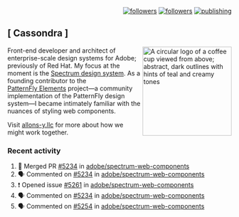 <p align="right"><a rel="me" href="https://front-end.social/@castastrophe">
    <img alt="followers" title="Follow me on Mastodon" src="https://img.shields.io/mastodon/follow/109297102751309835?domain=https%3A%2F%2Ffront-end.social&label=Follow&logo=mastodon&logoColor=white&style=for-the-badge&labelColor=008080&color=006969"/></a>
  <a href="https://codepen.io/castastrophe/">
    <img alt="followers" title="Follow me on CodePen" src="https://img.shields.io/badge/23-1?color=640464&labelColor=7c007c&style=for-the-badge&logo=codepen&label=Follow"/></a>
<a href="https://castastrophe.medium.com/">
    <img alt="publishing" title="View articles on Medium" src="https://img.shields.io/badge/107-1?color=666&labelColor=444&label=subscribe&logo=medium&logoColor=white&style=for-the-badge"/></a>
</p>

## [&nbsp;Cassondra&nbsp;]

<img align="right" src="https://github-production-user-asset-6210df.s3.amazonaws.com/1840295/253016758-ba468774-1cd3-42c2-8f43-947b5eeb5edf.png" height="200" alt="A circular logo of a coffee cup viewed from above; abstract, dark outlines with hints of teal and creamy tones">

Front-end developer and architect of enterprise-scale design systems for Adobe; previously of Red Hat. My focus at the moment is the [Spectrum design system](https://github.com/adobe/spectrum-css). As a founding contributor to the [PatternFly&nbsp;Elements](https://github.com/patternfly/patternfly-elements) project&mdash;a community implementation of the PatternFly design system&mdash;I became intimately familiar with the nuances of styling web components.

Visit [allons-y.llc](http://allons-y.llc/) for more about how we might work together.

### Recent activity

<!--START_SECTION:activity-->
1. 🎉 Merged PR [#5234](https://github.com/adobe/spectrum-web-components/pull/5234) in [adobe/spectrum-web-components](https://github.com/adobe/spectrum-web-components)
2. 🗣 Commented on [#5234](https://github.com/adobe/spectrum-web-components/pull/5234#issuecomment-2754454943) in [adobe/spectrum-web-components](https://github.com/adobe/spectrum-web-components)
3. ❗ Opened issue [#5261](https://github.com/adobe/spectrum-web-components/issues/5261) in [adobe/spectrum-web-components](https://github.com/adobe/spectrum-web-components)
4. 🗣 Commented on [#5234](https://github.com/adobe/spectrum-web-components/pull/5234#issuecomment-2754444505) in [adobe/spectrum-web-components](https://github.com/adobe/spectrum-web-components)
5. 🗣 Commented on [#5254](https://github.com/adobe/spectrum-web-components/pull/5254#issuecomment-2754440739) in [adobe/spectrum-web-components](https://github.com/adobe/spectrum-web-components)
<!--END_SECTION:activity-->
